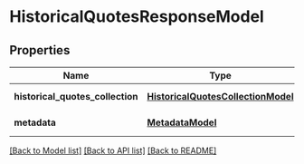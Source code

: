 # HistoricalQuotesResponseModel

## Properties
Name | Type | Description | Notes
------------ | ------------- | ------------- | -------------
**historical_quotes_collection** | [**HistoricalQuotesCollectionModel**](HistoricalQuotesCollectionModel.md) | HistoricalQuotes Collection | 
**metadata** | [**MetadataModel**](MetadataModel.md) | API response meta data | 

[[Back to Model list]](../README.md#documentation-for-models) [[Back to API list]](../README.md#documentation-for-api-endpoints) [[Back to README]](../README.md)


